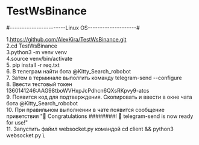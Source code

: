 # TestWsBinance

#-----------------------Linux OS--------------------#

1.https://github.com/AlexKira/TestWsBinance.git \
2.cd TestWsBinance \
3.python3 -m venv venv \
4.source venv/bin/activate \
5. pip install -r req.txt \
6. В телеграм найти бота @Kitty_Search_robobot \
7. Затем в терминале выполгить команду telegram-send --configure \
8. Ввести тестовый токен 1360141246:AAG98tboWVHxpJcPdhcn6QXsRKpvy9-atcs \
9. Появится код для подтверждения. Скопировать и ввести в окне чата бота @Kitty_Search_robobot \
10. При правильном выполнении в чате появится сообщение приветствия "🎊 Congratulations ########! 🎊 telegram-send is now ready for use!" \
11. Запустить файил websocket.py командой cd client && python3 websocket.py \
